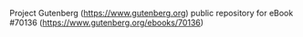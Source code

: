 Project Gutenberg (https://www.gutenberg.org) public repository for
eBook #70136 (https://www.gutenberg.org/ebooks/70136)
